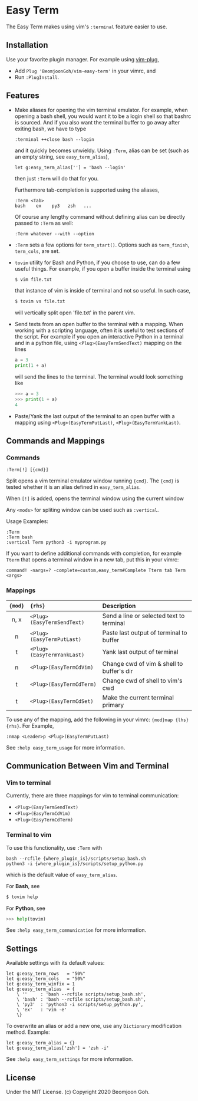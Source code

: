 # Easy Term

The Easy Term makes using vim's `:terminal` feature easier to use.


## Installation

Use your favorite plugin manager.  For example using
[vim-plug](https://github.com/junegunn/vim-plug),
 * Add `Plug 'BeomjoonGoh/vim-easy-term'` in your vimrc, and
 * Run `:PlugInstall`.


## Features

* Make aliases for opening the vim terminal emulator.  For example, when
  opening a bash shell, you would want it to be a login shell so that bashrc
  is sourced.  And if you also want the terminal buffer to go away after
  exiting bash, we have to type
  ```vim
  :terminal ++close bash --login
  ```
  and it quickly becomes unwieldy.  Using `:Term`, alias can be set (such as
  an empty string, see `easy_term_alias`), 
  ```vim
  let g:easy_term_alias[''] = 'bash --login'
  ```
  then just `:Term` will do that for you.

  Furthermore tab-completion is supported using the aliases, 
  ```vim
  :Term <Tab>
  bash    ex    py3   zsh   ...
  ```
  Of course any lengthy command without defining alias can be directly passed
  to `:Term` as well:
  ```vim
  :Term whatever --with --option
  ```

* `:Term` sets a few options for `term_start()`.  Options such as
  `term_finish`, `term_cols`, are set.

* `tovim` utility for Bash and Python, if you choose to use, can do a few
  useful things.  For example, if you open a buffer inside the terminal using
  ```bash
  $ vim file.txt
  ```
  that instance of vim is inside of terminal and not so useful.  In such case,
  ```bash
  $ tovim vs file.txt
  ```
  will vertically split open 'file.txt' in the parent vim.

* Send texts from an open buffer to the terminal with a mapping.  When working
  with a scripting language, often it is useful to test sections of the script.
  For example if you open an interactive Python in a terminal and in a python
  file, using `<Plug>(EasyTermSendText)` mapping on the lines
  ```python
  a = 3
  print(1 + a)
  ```
  will send the lines to the terminal.  The terminal would look something like
  ```python
  >>> a = 3
  >>> print(1 + a)
  4
  ```
* Paste/Yank the last output of the terminal to an open buffer with a
  mapping using `<Plug>(EasyTermPutLast)`, `<Plug>(EasyTermYankLast)`.


## Commands and Mappings

### Commands

```vim
:Term[!] [{cmd}]
```
Split opens a vim terminal emulator window running `{cmd}`.  The `{cmd}` is
tested whether it is an alias defined in `easy_term_alias`.

When `[!]` is added, opens the terminal window using the current window

Any `<mods>` for spliting window can be used such as `:vertical`.

Usage Examples:

    :Term
    :Term bash
    :vertical Term python3 -i myprogram.py

If you want to define additional commands with completion, for example `Tterm`
that opens a terminal window in a new tab, put this in your vimrc:
```vim
command! -nargs=? -complete=custom,easy_term#Complete Tterm tab Term <args>
```


### Mappings

|`{mod}`| `{rhs}`                  | Description
|:-----:|:-------------------------|:-----------------------------------------
| n, x  |`<Plug>(EasyTermSendText)`| Send a line or selected text to terminal
| n     |`<Plug>(EasyTermPutLast)` | Paste last output of terminal to buffer
| t     |`<Plug>(EasyTermYankLast)`| Yank last output of terminal
| n     |`<Plug>(EasyTermCdVim)`   | Change cwd of vim & shell to buffer's dir
| t     |`<Plug>(EasyTermCdTerm)`  | Change cwd of shell to vim's cwd
| t     |`<Plug>(EasyTermCdSet)`   | Make the current terminal primary

To use any of the <Plug> mapping, add the following in your vimrc: `{mod}map
{lhs} {rhs}`.  For Example,
```vim
:nmap <Leader>p <Plug>(EasyTermPutLast)
```
See `:help easy_term_usage` for more information.


## Communication Between Vim and Terminal

### Vim to terminal

Currently, there are three mappings for vim to terminal communication:
 * `<Plug>(EasyTermSendText)`
 * `<Plug>(EasyTermCdVim)`
 * `<Plug>(EasyTermCdTerm)`


### Terminal to vim

To use this functionality, use `:Term` with

    bash --rcfile {where_plugin_is}/scripts/setup_bash.sh
    python3 -i {where_plugin_is}/scripts/setup_python.py

which is the default value of `easy_term_alias`.

For **Bash**, see
```bash
$ tovim help
```
For **Python**, see
```python
>>> help(tovim)
```
See `:help easy_term_communication` for more information.


## Settings

Available settings with its default values:
```vim
let g:easy_term_rows   = "50%"
let g:easy_term_cols   = "50%"
let g:easy_term_winfix = 1
let g:easy_term_alias  = {
    \ ''     : 'bash --rcfile scripts/setup_bash.sh',
    \ 'bash' : 'bash --rcfile scripts/setup_bash.sh',
    \ 'py3'  : 'python3 -i scripts/setup_python.py',
    \ 'ex'   : 'vim -e'
    \}
```
To overwrite an alias or add a new one, use any `Dictionary` modification
method. Example:
```vim
let g:easy_term_alias = {}
let g:easy_term_alias['zsh'] = 'zsh -i'
```
See `:help easy_term_settings` for more information.


## License

Under the MIT License. (c) Copyright 2020 Beomjoon Goh.
